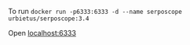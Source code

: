 To run
```docker run -p6333:6333 -d --name serposcope urbietus/serposcope:3.4```

Open [localhost:6333](http://localhost:6333)
